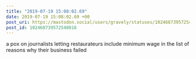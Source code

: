```yaml
---
title: "2019-07-19 15:08:02.69"
date: 2019-07-19 15:08:02.69 +00
post_uri: https://mastodon.social/users/gravely/statuses/102468739572548016
post_id: 102468739572548016
---
```

a pox on journalists letting restaurateurs include minimum wage in the list of reasons why their business failed


